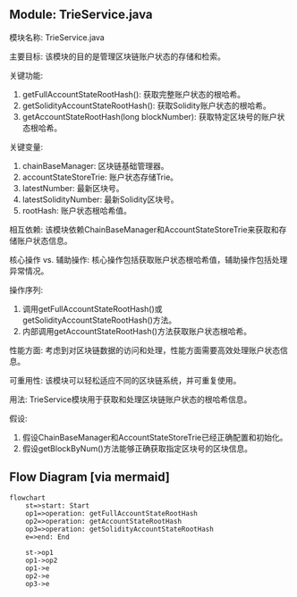 ## Module: TrieService.java
模块名称: TrieService.java

主要目标: 该模块的目的是管理区块链账户状态的存储和检索。

关键功能: 
1. getFullAccountStateRootHash(): 获取完整账户状态的根哈希。
2. getSolidityAccountStateRootHash(): 获取Solidity账户状态的根哈希。
3. getAccountStateRootHash(long blockNumber): 获取特定区块号的账户状态根哈希。

关键变量: 
1. chainBaseManager: 区块链基础管理器。
2. accountStateStoreTrie: 账户状态存储Trie。
3. latestNumber: 最新区块号。
4. latestSolidityNumber: 最新Solidity区块号。
5. rootHash: 账户状态根哈希值。

相互依赖: 该模块依赖ChainBaseManager和AccountStateStoreTrie来获取和存储账户状态信息。

核心操作 vs. 辅助操作: 核心操作包括获取账户状态根哈希值，辅助操作包括处理异常情况。

操作序列: 
1. 调用getFullAccountStateRootHash()或getSolidityAccountStateRootHash()方法。
2. 内部调用getAccountStateRootHash()方法获取账户状态根哈希。

性能方面: 考虑到对区块链数据的访问和处理，性能方面需要高效处理账户状态信息。

可重用性: 该模块可以轻松适应不同的区块链系统，并可重复使用。

用法: TrieService模块用于获取和处理区块链账户状态的根哈希信息。

假设: 
1. 假设ChainBaseManager和AccountStateStoreTrie已经正确配置和初始化。
2. 假设getBlockByNum()方法能够正确获取指定区块号的区块信息。
## Flow Diagram [via mermaid]
```mermaid
flowchart
    st=>start: Start
    op1=>operation: getFullAccountStateRootHash
    op2=>operation: getAccountStateRootHash
    op3=>operation: getSolidityAccountStateRootHash
    e=>end: End
    
    st->op1
    op1->op2
    op1->e
    op2->e
    op3->e
```
